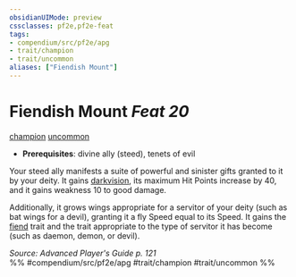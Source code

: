 ```yaml
---
obsidianUIMode: preview
cssclasses: pf2e,pf2e-feat
tags:
- compendium/src/pf2e/apg
- trait/champion
- trait/uncommon
aliases: ["Fiendish Mount"]
---
```

# Fiendish Mount  *Feat 20*  
[champion](rules/traits/champion.md "Champion Class Trait")  [uncommon](rules/traits/uncommon.md "Uncommon Rarity Trait")  

- **Prerequisites**: divine ally (steed), tenets of evil

Your steed ally manifests a suite of powerful and sinister gifts granted to it by your deity. It gains [darkvision](rules/abilities/darkvision.md), its maximum Hit Points increase by 40, and it gains weakness 10 to good damage.

Additionally, it grows wings appropriate for a servitor of your deity (such as bat wings for a devil), granting it a fly Speed equal to its Speed. It gains the [fiend](rules/traits/fiend.md "Fiend Creature Type Trait") trait and the trait appropriate to the type of servitor it has become (such as daemon, demon, or devil).

*Source: Advanced Player's Guide p. 121*  
%% #compendium/src/pf2e/apg #trait/champion #trait/uncommon %%